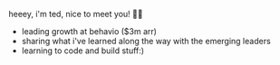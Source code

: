 heeey, i'm ted, nice to meet you! 👋🏻
- leading growth at behavio ($3m arr)
- sharing what i've learned along the way with the emerging leaders
- learning to code and build stuff:)
